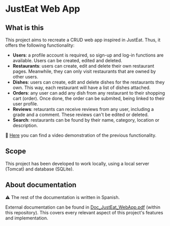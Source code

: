 # JustEat Web App

## What is this

This project aims to recreate a CRUD web app inspired in JustEat. Thus, it offers the following functionality:

* **Users**: a profile account is required, so sign-up and log-in functions are available. Users can be created, edited and deleted.
* **Restaurants**: users can create, edit and delete their own restaurant pages. Meanwhile, they can only visit restaurants that are owned by other users. 
* **Dishes**: users can create, edit and delete dishes for the restaurants they own. This way, each restaurant will have a list of dishes attached.
* **Orders**: any user can add any dish from any restaurant to their shopping cart (order). Once done, the order can be submited, being linked to their user profile.
* **Reviews**: retaurants can receive reviews from any user, including a grade and a comment. These reviews can't be edited or deleted.
* **Search**: restaurants can be found by their name, category, location or description.

🔗 [Here](https://drive.google.com/file/d/15tcZYkTO3FjX57RC_K_JuJ_k13dyXUQj/view) you can find a video demonstration of the previous functionality. 

## Scope

This project has been developed to work locally, using a local server (Tomcat) and database (SQLite). 

## About documentation

:warning: The rest of the documentation is written in Spanish.

External documentation can be found in [Doc_JustEat_WebApp.pdf](https://github.com/xFranMe/JustEat-web-app/blob/main/Doc_JustEat_WepApp.pdf) (within this repository). This covers every relevant aspect of this project's features and implementation.
